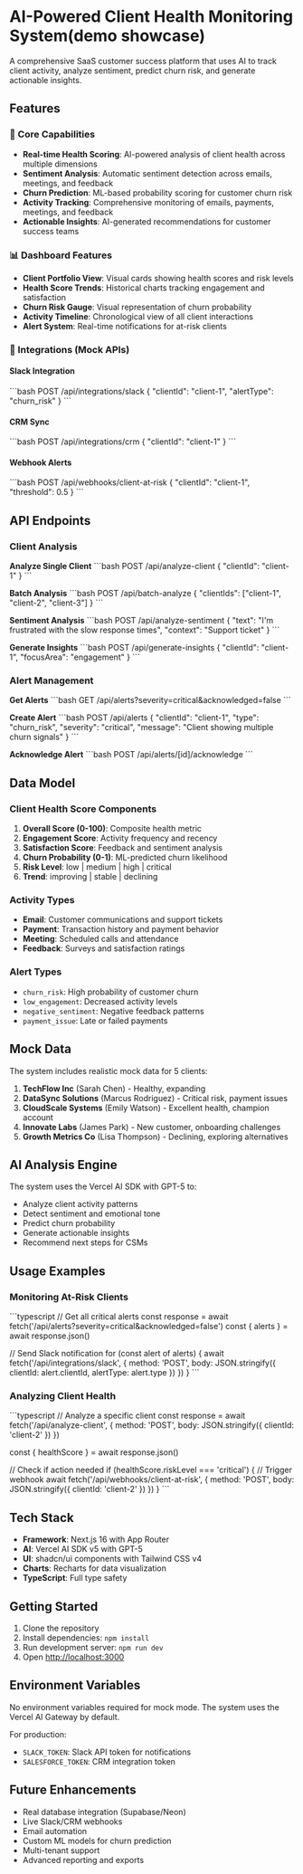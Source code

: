 # AI-Powered Client Health Monitoring System(demo showcase)

A comprehensive SaaS customer success platform that uses AI to track client activity, analyze sentiment, predict churn risk, and generate actionable insights.

## Features

### 🎯 Core Capabilities

- **Real-time Health Scoring**: AI-powered analysis of client health across multiple dimensions
- **Sentiment Analysis**: Automatic sentiment detection across emails, meetings, and feedback
- **Churn Prediction**: ML-based probability scoring for customer churn risk
- **Activity Tracking**: Comprehensive monitoring of emails, payments, meetings, and feedback
- **Actionable Insights**: AI-generated recommendations for customer success teams

### 📊 Dashboard Features

- **Client Portfolio View**: Visual cards showing health scores and risk levels
- **Health Score Trends**: Historical charts tracking engagement and satisfaction
- **Churn Risk Gauge**: Visual representation of churn probability
- **Activity Timeline**: Chronological view of all client interactions
- **Alert System**: Real-time notifications for at-risk clients

### 🔌 Integrations (Mock APIs)

#### Slack Integration
\`\`\`bash
POST /api/integrations/slack
{
  "clientId": "client-1",
  "alertType": "churn_risk"
}
\`\`\`

#### CRM Sync
\`\`\`bash
POST /api/integrations/crm
{
  "clientId": "client-1"
}
\`\`\`

#### Webhook Alerts
\`\`\`bash
POST /api/webhooks/client-at-risk
{
  "clientId": "client-1",
  "threshold": 0.5
}
\`\`\`

## API Endpoints

### Client Analysis

**Analyze Single Client**
\`\`\`bash
POST /api/analyze-client
{
  "clientId": "client-1"
}
\`\`\`

**Batch Analysis**
\`\`\`bash
POST /api/batch-analyze
{
  "clientIds": ["client-1", "client-2", "client-3"]
}
\`\`\`

**Sentiment Analysis**
\`\`\`bash
POST /api/analyze-sentiment
{
  "text": "I'm frustrated with the slow response times",
  "context": "Support ticket"
}
\`\`\`

**Generate Insights**
\`\`\`bash
POST /api/generate-insights
{
  "clientId": "client-1",
  "focusArea": "engagement"
}
\`\`\`

### Alert Management

**Get Alerts**
\`\`\`bash
GET /api/alerts?severity=critical&acknowledged=false
\`\`\`

**Create Alert**
\`\`\`bash
POST /api/alerts
{
  "clientId": "client-1",
  "type": "churn_risk",
  "severity": "critical",
  "message": "Client showing multiple churn signals"
}
\`\`\`

**Acknowledge Alert**
\`\`\`bash
POST /api/alerts/[id]/acknowledge
\`\`\`

## Data Model

### Client Health Score Components

1. **Overall Score (0-100)**: Composite health metric
2. **Engagement Score**: Activity frequency and recency
3. **Satisfaction Score**: Feedback and sentiment analysis
4. **Churn Probability (0-1)**: ML-predicted churn likelihood
5. **Risk Level**: low | medium | high | critical
6. **Trend**: improving | stable | declining

### Activity Types

- **Email**: Customer communications and support tickets
- **Payment**: Transaction history and payment behavior
- **Meeting**: Scheduled calls and attendance
- **Feedback**: Surveys and satisfaction ratings

### Alert Types

- `churn_risk`: High probability of customer churn
- `low_engagement`: Decreased activity levels
- `negative_sentiment`: Negative feedback patterns
- `payment_issue`: Late or failed payments

## Mock Data

The system includes realistic mock data for 5 clients:

1. **TechFlow Inc** (Sarah Chen) - Healthy, expanding
2. **DataSync Solutions** (Marcus Rodriguez) - Critical risk, payment issues
3. **CloudScale Systems** (Emily Watson) - Excellent health, champion account
4. **Innovate Labs** (James Park) - New customer, onboarding challenges
5. **Growth Metrics Co** (Lisa Thompson) - Declining, exploring alternatives

## AI Analysis Engine

The system uses the Vercel AI SDK with GPT-5 to:

- Analyze client activity patterns
- Detect sentiment and emotional tone
- Predict churn probability
- Generate actionable insights
- Recommend next steps for CSMs

## Usage Examples

### Monitoring At-Risk Clients

\`\`\`typescript
// Get all critical alerts
const response = await fetch('/api/alerts?severity=critical&acknowledged=false')
const { alerts } = await response.json()

// Send Slack notification
for (const alert of alerts) {
  await fetch('/api/integrations/slack', {
    method: 'POST',
    body: JSON.stringify({
      clientId: alert.clientId,
      alertType: alert.type
    })
  })
}
\`\`\`

### Analyzing Client Health

\`\`\`typescript
// Analyze a specific client
const response = await fetch('/api/analyze-client', {
  method: 'POST',
  body: JSON.stringify({ clientId: 'client-2' })
})

const { healthScore } = await response.json()

// Check if action needed
if (healthScore.riskLevel === 'critical') {
  // Trigger webhook
  await fetch('/api/webhooks/client-at-risk', {
    method: 'POST',
    body: JSON.stringify({ clientId: 'client-2' })
  })
}
\`\`\`

## Tech Stack

- **Framework**: Next.js 16 with App Router
- **AI**: Vercel AI SDK v5 with GPT-5
- **UI**: shadcn/ui components with Tailwind CSS v4
- **Charts**: Recharts for data visualization
- **TypeScript**: Full type safety

## Getting Started

1. Clone the repository
2. Install dependencies: `npm install`
3. Run development server: `npm run dev`
4. Open [http://localhost:3000](http://localhost:3000)

## Environment Variables

No environment variables required for mock mode. The system uses the Vercel AI Gateway by default.

For production:
- `SLACK_TOKEN`: Slack API token for notifications
- `SALESFORCE_TOKEN`: CRM integration token

## Future Enhancements

- Real database integration (Supabase/Neon)
- Live Slack/CRM webhooks
- Email automation
- Custom ML models for churn prediction
- Multi-tenant support
- Advanced reporting and exports
